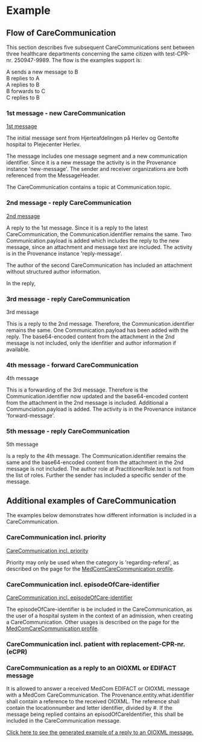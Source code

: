 # Example



## Flow of CareCommunication 

This section describes five subsequent CareCommunications sent between three healthcare departments concerning the same citizen with test-CPR-nr. 250947-9989. The flow is the examples support is: <br>

A sends a new message to B <br>
B replies to A <br>
A replies to B <br>
B forwards to C <br>
C replies to B <br>

### 1st message - new CareCommunication

[1st message](/Bundle-add5e7e2-0c0f-4a4a-bfff-f6f984fa7e3c.html)

The initial message sent from Hjerteafdelingen på Herlev og Gentofte hospital to Plejecenter Herlev.

The message includes one message segment and a new communication identifier. Since it is a new message the activity is in the Provenance instance 'new-message'. The sender and receiver organizations are both referenced from the MessageHeader. 

The CareCommunication contains a topic at Communication.topic.

### 2nd message - reply CareCommunication

[2nd message](/Bundle-b56549f7-ed10-422d-8088-f7222b686e46.html) 

A reply to the 1st message. Since it is a reply to the latest CareCommunication, the Communication.identifier remains the same. Two Communication.payload is added which includes the reply to the new message, since an attachment and message text are included. The activity is in the Provenance instance 'reply-message'. 

The author of the second CareCommunication has included an attachment without structured author information. 

In the reply, 

### 3rd message - reply CareCommunication

3rd message 

This is a reply to the 2nd message. Therefore, the Communication.identifier remains the same. One Communication.payload has been added with the reply. The base64-encoded content from the attachment in the 2nd message is not included, only the idenfitier and author information if available.

### 4th message - forward CareCommunication

4th message

This is a forwarding of the 3rd message. Therefore is the Communication.identifier now updated and the base64-encoded content from the attachment in the 2nd message is included. Additional a Communciation.payload is added. The activity is in the Provenance instance 'forward-message'. 

### 5th message - reply CareCommunication

5th message

Is a reply to the 4th message. The Communication.identifier remains the same and the base64-encoded content from the attachment in the 2nd message is not included. 
The author role at PractitionerRole.text is not from the list of roles. Further the sender has included a specific sender of the message. 

## Additional examples of CareCommunication

The examples below demonstrates how different information is included in a CareCommunication. 

### CareCommunication incl. priority

[CareCommunication incl. priority]()

Priority may only be used when the category is 'regarding-referal', as described on the page for the [MedComCareCommunication profile](StructureDefinition-medcom-careCommunication-communication-intro.html).

### CareCommunication incl. episodeOfCare-identifier

[CareCommunication incl. episodeOfCare-identifier]()

The episodeOfCare-identifier is be included in the CareCommunication, as the user of a hospital system in the context of an admission, when creating a CareCommunication. Other usages is described on the page for the [MedComCareCommunication profile](StructureDefinition-medcom-careCommunication-communication-intro.html).

### CareCommunication incl. patient with replacement-CPR-nr. (eCPR)





### CareCommunication as a reply to an OIOXML or EDIFACT message

It is allowed to answer a received MedCom EDIFACT or OIOXML message with a MedCom CareCommunication. The Provenance.entity.what.identifier shall contain a reference to the received OIOXML. The reference shall contain the locationnumber and letter identifier, divided by #. If the message being replied contains an episodOfCareIdentifier, this shall be included in the CareCommunication message.

[Click here to see the generated example of a reply to an OIOXML message.](./Bundle-k7bfbc0c-553d-11ed-bdc3-0242ac120002.html) 

